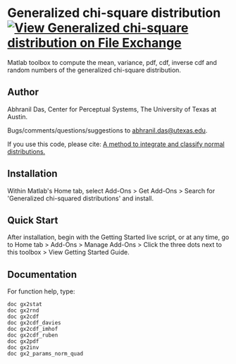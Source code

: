 # Generalized chi-square distribution [![View Generalized chi-square distribution on File Exchange](https://www.mathworks.com/matlabcentral/images/matlab-file-exchange.svg)](https://www.mathworks.com/matlabcentral/fileexchange/74663-generalized-chi-square-distribution)
Matlab toolbox to compute the mean, variance, pdf, cdf, inverse cdf and random numbers of the generalized chi-square distribution.

## Author
Abhranil Das, Center for Perceptual Systems, The University of Texas at Austin.

Bugs/comments/questions/suggestions to abhranil.das@utexas.edu.

If you use this code, please cite: [A method to integrate and classify normal distributions.](https://arxiv.org/abs/2012.14331)

## Installation
Within Matlab's Home tab, select Add-Ons > Get Add-Ons > Search for 'Generalized chi-squared distributions' and install.

## Quick Start
After installation, begin with the Getting Started live script, or at any time, go to Home tab > Add-Ons > Manage Add-Ons > Click the three dots next to this toolbox > View Getting Started Guide.

## Documentation
For function help, type:

    doc gx2stat
    doc gx2rnd
    doc gx2cdf
    doc gx2cdf_davies
    doc gx2cdf_imhof
    doc gx2cdf_ruben
    doc gx2pdf
    doc gx2inv
    doc gx2_params_norm_quad 
